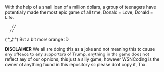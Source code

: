 With the help of a small loan of a million dollars, a group of teenagers have potentially
made the most epic game of all time, Donald = Love, Donald = Life.

       //
      //
   ( ͡° ͜ʖ ͡°)
      But a bit more orange :D
      
      
   **DISCLAIMER** 
   We all are doing this as a joke and not meaning this to cause any offence to
   any supporters of Trump, anything in the game does not reflect any 
   of our opinions, this just a silly game, however WSNCoding is the owner of anything
   found in this repository so please dont copy it, Thx.
